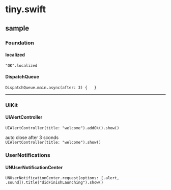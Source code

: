 # tiny.swift


## sample

### Foundation

#### localized

`"OK".localized`

#### DispatchQueue

`DispatchQueue.main.async(after: 3) {	}`

***

### UIKit

####  UIAlertController
`UIAlertController(title: "welcome").addOk().show()`

auto close after 3 sconds  
`UIAlertController(title: "welcome").show()`

### UserNotifications

#### UNUserNotificationCenter
`UNUserNotificationCenter.request(options: [.alert, .sound]).title("didFinishLaunching").show()`